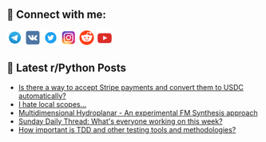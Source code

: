 ## 🔎 Connect with me:
[<img src="https://github.com/bullbesh/bullbesh/blob/main/images/Telegram.png" width="32" height="32" />](https://t.me/bullbesh)
[<img src="https://github.com/bullbesh/bullbesh/blob/main/images/VK.png" width="32" height="32" />](https://vk.com/bullbesh)
[<img src="https://github.com/bullbesh/bullbesh/blob/main/images/Twitter.png" width="32" height="32" />](https://twitter.com/bullbesh1)
[<img src="https://github.com/bullbesh/bullbesh/blob/main/images/Instagram.png" width="32" height="32" />](https://www.instagram.com/bullbesh)
[<img src="https://github.com/bullbesh/bullbesh/blob/main/images/Reddit.png" width="32" height="32" />](https://www.reddit.com/user/bullbesh)
[<img src="https://github.com/bullbesh/bullbesh/blob/main/images/YouTube.png" width="32" height="32" />](https://www.youtube.com/channel/UCtfjRs6uzgq5mfm8S06WTcg)

## 📕 Latest r/Python Posts
<!-- BLOG-POST-LIST:START -->
- [Is there a way to accept Stripe payments and convert them to USDC automatically?](https://www.reddit.com/r/Python/comments/10u19jx/is_there_a_way_to_accept_stripe_payments_and/)
- [I hate local scopes…](https://www.reddit.com/r/Python/comments/10ty0df/i_hate_local_scopes/)
- [Multidimensional Hydroplanar - An experimental FM Synthesis approach](https://www.reddit.com/r/Python/comments/10tvp2u/multidimensional_hydroplanar_an_experimental_fm/)
- [Sunday Daily Thread: What&#39;s everyone working on this week?](https://www.reddit.com/r/Python/comments/10tvdn1/sunday_daily_thread_whats_everyone_working_on/)
- [How important is TDD and other testing tools and methodologies?](https://www.reddit.com/r/Python/comments/10tpdga/how_important_is_tdd_and_other_testing_tools_and/)
<!-- BLOG-POST-LIST:END -->
